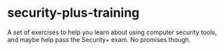 # security-plus-training
A set of exercises to help you learn about using computer security tools, and maybe help pass the Security+ exam. No promises though.
